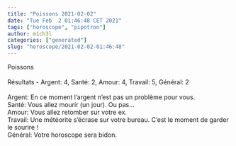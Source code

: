 ```yaml
---
title: "Poissons 2021-02-02"
date: "Tue Feb  2 01:46:48 CET 2021"
tags: ["horoscope", "pipotron"]
author: m1ch3l
categories: ["generated"]
slug: "horoscope/2021-02-02-01:46:48"
---
```


Poissons<br>
<br>
Résultats - Argent: 4, Santé: 2, Amour: 4, Travail: 5, Général: 2<br>
<br>
Argent:  En ce moment l’argent n’est pas un problème pour vous. <br>
Santé:   Vous allez mourir (un jour). Ou pas...<br>
Amour:   Vous allez retomber sur votre ex. <br>
Travail: Une météorite s’écrase sur votre bureau. C’est le moment de garder le sourire !<br>
Général: Votre horoscope sera bidon.<br>
